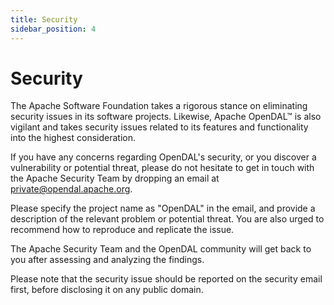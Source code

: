 ```yaml
---
title: Security
sidebar_position: 4
---
```


# Security

The Apache Software Foundation takes a rigorous stance on eliminating security issues in its software projects. Likewise, Apache OpenDAL™ is also vigilant and takes security issues related to its features and functionality into the highest consideration.

If you have any concerns regarding OpenDAL's security,
or you discover a vulnerability or potential threat,
please do not hesitate to get in touch with the Apache Security Team by dropping an email at private@opendal.apache.org.

Please specify the project name as "OpenDAL" in the email, and provide a description of the relevant problem or potential threat. You are also urged to recommend how to reproduce and replicate the issue.

The Apache Security Team and the OpenDAL community will get back to you after assessing and analyzing the findings.

Please note that the security issue should be reported on the security email first, before disclosing it on any public domain.
